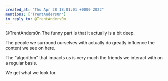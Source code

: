 ```yaml
---
created_at: "Thu Apr 28 18:01:01 +0000 2022"
mentions: ['TrentAnders0n']
in_reply_to: @TrentAnders0n
---
```


@TrentAnders0n The funny part is that it actually is a bit deep.

The people we surround ourselves with actually do greatly influence the content we see on here.

The "algorithm" that impacts us is very much the friends we interact with on a regular basis.

We get what we look for.